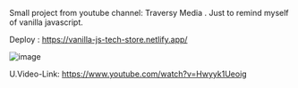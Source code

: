 Small project from youtube channel: Traversy Media .
Just to remind myself of vanilla javascript. 

Deploy : https://vanilla-js-tech-store.netlify.app/

![image](https://github.com/user-attachments/assets/59fa7128-b252-48ea-a14a-bcad7f640861)


U.Video-Link: https://www.youtube.com/watch?v=Hwyyk1Ueoig
